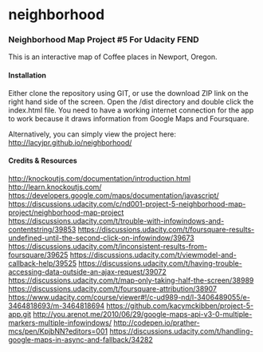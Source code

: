 # neighborhood

### Neighborhood Map Project #5 For Udacity FEND

This is an interactive map of Coffee places in Newport, Oregon.

#### Installation

Either clone the repository using GIT, or use the download ZIP link on the right hand side of the screen. Open the /dist directory and double click the index.html file. You need to have a working internet connection for the app to work because it draws information from Google Maps and Foursquare.

Alternatively, you can simply view the project here: http://lacyjpr.github.io/neighborhood/

#### Credits & Resources
http://knockoutjs.com/documentation/introduction.html
http://learn.knockoutjs.com/
https://developers.google.com/maps/documentation/javascript/
https://discussions.udacity.com/c/nd001-project-5-neighborhood-map-project/neighborhood-map-project
https://discussions.udacity.com/t/trouble-with-infowindows-and-contentstring/39853
https://discussions.udacity.com/t/foursquare-results-undefined-until-the-second-click-on-infowindow/39673
https://discussions.udacity.com/t/inconsistent-results-from-foursquare/39625
https://discussions.udacity.com/t/viewmodel-and-callback-help/39525
https://discussions.udacity.com/t/having-trouble-accessing-data-outside-an-ajax-request/39072
https://discussions.udacity.com/t/map-only-taking-half-the-screen/38989
https://discussions.udacity.com/t/foursquare-attribution/38907
https://www.udacity.com/course/viewer#!/c-ud989-nd/l-3406489055/e-3464818693/m-3464818694
https://github.com/kacymckibben/project-5-app.git
http://you.arenot.me/2010/06/29/google-maps-api-v3-0-multiple-markers-multiple-infowindows/
http://codepen.io/prather-mcs/pen/KpjbNN?editors=001
https://discussions.udacity.com/t/handling-google-maps-in-async-and-fallback/34282





